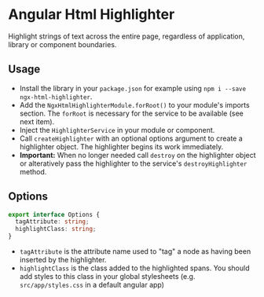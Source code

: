 # Angular Html Highlighter

Highlight strings of text across the entire page, regardless of application, library or component boundaries.

## Usage

* Install the library in your `package.json` for example using `npm i --save ngx-html-highlighter`.
* Add the `NgxHtmlHighlighterModule.forRoot()` to your module's imports section. The `forRoot` is necessary for the service to be available (see next item).
* Inject the `HighlighterService` in your module or component.
* Call `createHighlighter` with an optional options argument to create a highlighter object. The highlighter begins its work immediately.
* **Important:** When no longer needed call `destroy` on the highlighter object or alteratively pass the highlighter to the service's `destroyHighlighter` method.

## Options

```typescript
export interface Options {
  tagAttribute: string;
  highlightClass: string;
}
```

* `tagAttribute` is the attribute name used to "tag" a node as having been inserted by the highlighter.
* `highlightClass` is the class added to the highlighted spans. You should add styles to this class in your global stylesheets (e.g. `src/app/styles.css` in a default angular app)
